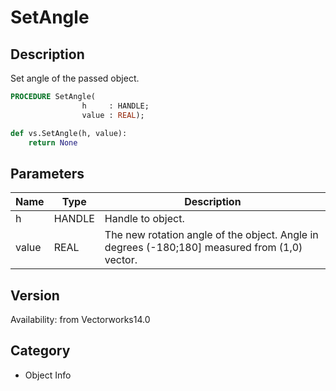 # SetAngle

## Description
Set angle of the passed object.

```pascal
PROCEDURE SetAngle(
				h     : HANDLE;
				value : REAL);
```

```python
def vs.SetAngle(h, value):
    return None
```

## Parameters
|Name|Type|Description|
|---|---|---|
|h|HANDLE|Handle to object.|
|value|REAL|The new rotation angle of the object. Angle in degrees (-180;180] measured from (1,0) vector.|

## Version
Availability: from Vectorworks14.0

## Category
* Object Info

